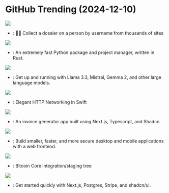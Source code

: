 # GitHub Trending (2024-12-10)

![](https://img.shields.io/badge/Python-New%20231-green?style=flat-square&logo=appveyor)
- [](https://github.comundefined): 🕵️‍♂️ Collect a dossier on a person by username from thousands of sites

![](https://img.shields.io/badge/Rust-New%201-green?style=flat-square&logo=appveyor)
- [](https://github.comundefined): An extremely fast Python package and project manager, written in Rust.

![](https://img.shields.io/badge/Go-New%20335-green?style=flat-square&logo=appveyor)
- [](https://github.comundefined): Get up and running with Llama 3.3, Mistral, Gemma 2, and other large language models.

![](https://img.shields.io/badge/Swift-New%2012-green?style=flat-square&logo=appveyor)
- [](https://github.comundefined): Elegant HTTP Networking in Swift

![](https://img.shields.io/badge/TypeScript-New%20347-green?style=flat-square&logo=appveyor)
- [](https://github.comundefined): An invoice generator app built using Next.js, Typescript, and Shadcn

![](https://img.shields.io/badge/Rust-New%20191-green?style=flat-square&logo=appveyor)
- [](https://github.comundefined): Build smaller, faster, and more secure desktop and mobile applications with a web frontend.

![](https://img.shields.io/badge/C%2B%2B-New%20126-green?style=flat-square&logo=appveyor)
- [](https://github.comundefined): Bitcoin Core integration/staging tree

![](https://img.shields.io/badge/TypeScript-New%2036-green?style=flat-square&logo=appveyor)
- [](https://github.comundefined): Get started quickly with Next.js, Postgres, Stripe, and shadcn/ui.

